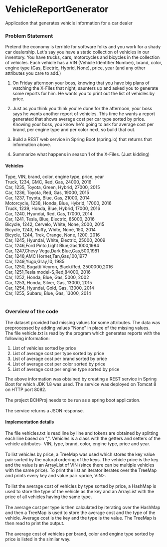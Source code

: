 # VehicleReportGenerator
Application that generates vehicle information for a car dealer

### Problem Statement
Pretend the economy is terrible for software folks and you work for a shady car dealership. Let's say you have a static collection of vehicles in our inventory. You have trucks, cars, motorcycles and bicycles in the collection of vehicles. Each vehicle has a VIN (Vehicle Identifier Number), brand, color, engine type (Gas, Electric, Hybrid, None), price, year (and any other attributes you care to add.)
 
1. On Friday afternoon your boss, knowing that you have big plans of watching the X-Files that night, saunters up and asked you to generate some reports for him. He wants you to print out the list of vehicles by price.

2. Just as you think you think you're done for the afternoon, your boss says he wants another report of vehicles. This time he wants a report generated that shows average cost per car type sorted by price. Knowing your boss, you know he's going to ask for average cost per brand, per engine type and per color next, so build that out.

3. Build a REST web service in Spring Boot (spring.io) that returns that information above.

4. Summarize what happens in season 1 of the X-Files. (Just kidding)
 
#### Vehicles
Type, VIN, brand, color, engine type, price, year<br />
Truck, 1234, GMC, Red, Gas, 24000, 2016<br />
Car, 1235, Toyota, Green, Hybrid, 27000, 2015<br />
Car, 1236, Toyota, Red, Gas, 19000, 2015<br />
Car, 1237, Toyota, Blue, Gas, 21000, 2014<br />
Motorcycle, 1238, Honda, Blue, Hybrid, 17000, 2016<br />
Truck, 1239, Honda, Blue, Hybrid, 17000, 2016<br />
Car, 1240, Hyundai, Red, Gas, 17000, 2014<br />
Car, 1241, Tesla, Blue, Electric, 85000, 2016<br />
Bicycle, 1242, Cervelo, White, None, 2000, 2015<br />
Bicycle, 1243, Huffy, White, None, 150, 2014<br />
Bicycle, 1244, Trek, Orange, None, 1200, 2016<br />
Car, 1245, Hyundai, White, Electric, 25000, 2009<br />
Car, 1246,Ford Pinto,Light Blue,Gas,1000,1984<br />
Car, 1247,Chevy Vega,Dark Blue,Gas,500,1981<br />
Car, 1248,AMC Hornet,Tan,Gas,100,1977<br />
Car, 1249,Yugo,Gray,10, 1985<br />
Car, 1250, Bugatti Veyron, Black/Red, 2500000,2016<br />
Car, 1251,Tesla model-S,Red,84000, 2016<br />
Car, 1252, Honda, Blue, Gas, 5000, 2002<br />
Car, 1253, Honda, Silver, Gas, 13000, 2015<br />
Car, 1254, Hyundai, Gold, Gas, 13000, 2014<br />
Car, 1255, Subaru, Blue, Gas, 13000, 2014<br />
<br />
### Overview of the code

The dataset provided had missing values for some attributes. The data was preprocessed by adding values "None" in place of the missing values.<br />
The file vehicle.txt is read by the program which generates reports with the following information:
1. List of vehicles sorted by price
2. List of average cost per type sorted by price
3. List of average cost per brand sorted by price
4. List of average cost per color sorted by price
5. List of average cost per engine type sorted by price<br />

The above information was obtained by creating a REST service in Spring Boot for which JDK 1.8 was used. The service was deployed on Tomcat 8 on HTTP port 8082.<br /><br />
The project BCHProj needs to be run as a spring boot application.<br /><br />
The service returns a JSON response.

#### Implementation details
The file vehicles.txt is read line by line and tokens are obtained by splitting each line based on ",". Vehicles is a class with the getters and setters of the vehicle attributes- VIN, type, brand, color, engine type, price and year.<br /><br />
To list vehicles by price, a TreeMap was used which stores the key value pair sorted by the natural ordering of the keys. The vehicle price is the key and the value is an ArrayList of VIN (since there can be multiple vehicles with the same price). To print the list an iterator iterates over the TreeMap and prints every key and value pair <price, VIN>.<br /><br />
To list the average cost of vehicles by type sorted by price, a HashMap is used to store the type of the vehicle as the key and an ArrayList with the price of all vehicles having the same type.<br /><br />
The average cost per type is then calculated by iterating over the HashMap and then a TreeMap is used to store the average cost and the type of the vehicle. Average cost is the key and the type is the value. The TreeMap is then read to print the output.<br /><br />
The average cost of vehicles per brand, color and engine type sorted by price is listed in the similar way.<br /><br />



